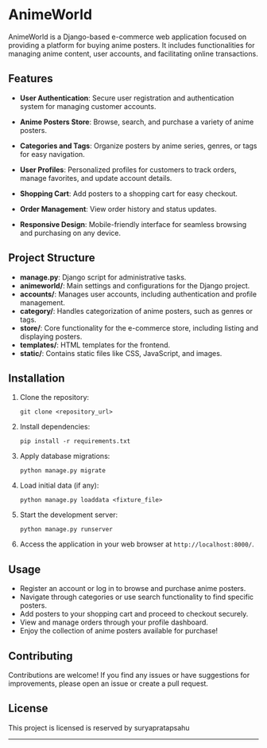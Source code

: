 # AnimeWorld

AnimeWorld is a Django-based e-commerce web application focused on providing a platform for buying anime posters. It includes functionalities for managing anime content, user accounts, and facilitating online transactions.

## Features

- **User Authentication**: Secure user registration and authentication system for managing customer accounts.
  
- **Anime Posters Store**: Browse, search, and purchase a variety of anime posters.
  
- **Categories and Tags**: Organize posters by anime series, genres, or tags for easy navigation.
  
- **User Profiles**: Personalized profiles for customers to track orders, manage favorites, and update account details.
  
- **Shopping Cart**: Add posters to a shopping cart for easy checkout.
  
- **Order Management**: View order history and status updates.
  
- **Responsive Design**: Mobile-friendly interface for seamless browsing and purchasing on any device.

## Project Structure

- **manage.py**: Django script for administrative tasks.
- **animeworld/**: Main settings and configurations for the Django project.
- **accounts/**: Manages user accounts, including authentication and profile management.
- **category/**: Handles categorization of anime posters, such as genres or tags.
- **store/**: Core functionality for the e-commerce store, including listing and displaying posters.
- **templates/**: HTML templates for the frontend.
- **static/**: Contains static files like CSS, JavaScript, and images.

## Installation

1. Clone the repository:

   ```
   git clone <repository_url>
   ```

2. Install dependencies:

   ```
   pip install -r requirements.txt
   ```

3. Apply database migrations:

   ```
   python manage.py migrate
   ```

4. Load initial data (if any):

   ```
   python manage.py loaddata <fixture_file>
   ```

5. Start the development server:

   ```
   python manage.py runserver
   ```

6. Access the application in your web browser at `http://localhost:8000/`.

## Usage

- Register an account or log in to browse and purchase anime posters.
- Navigate through categories or use search functionality to find specific posters.
- Add posters to your shopping cart and proceed to checkout securely.
- View and manage orders through your profile dashboard.
- Enjoy the collection of anime posters available for purchase!

## Contributing

Contributions are welcome! If you find any issues or have suggestions for improvements, please open an issue or create a pull request.

## License

This project is licensed is reserved by suryapratapsahu

---
